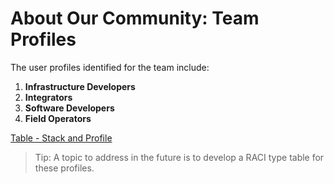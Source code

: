 # About Our Community: Team Profiles

The user profiles identified for the team include:

1. **Infrastructure Developers**
2. **Integrators**  
3. **Software Developers**
4. **Field Operators**

[Table - Stack and Profile](./tableStackProfile.pdf)  

> Tip: A topic to address in the future is to develop a RACI type table for these profiles.
